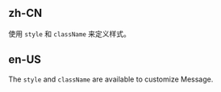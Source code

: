 ## zh-CN

使用 `style` 和 `className` 来定义样式。

## en-US

The `style` and `className` are available to customize Message.
